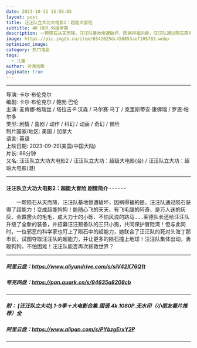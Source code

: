 ```yaml
---
date: 2023-10-31 15:56:05
layout: post
title: 汪汪队立大功大电影2：超能大冒险
subtitle: 4K HDR.外挂字幕
description: 一颗陨石从天而降，汪汪队基地惨遭破坏，因祸得福的是，汪汪队通过陨石获得了超能力！变成超能狗狗！能随心飞的天天、有飞毛腿的阿奇、是万人迷的灰灰、会霹雳火的毛毛、成大力士的小砾、不怕风浪的路马...
image: https://pic.imgdb.cn/item/6542625dc458853aef105783.webp
optimized_image: 
category: 热门电影
tags:
  - 儿童
author: 对酒当歌
paginate: true
---
```



---

导演: 卡尔·布伦克尔  
编剧: 卡尔·布伦克尔 / 鲍勃·巴伦  
主演: 麦肯娜·格瑞丝 / 塔拉吉·P·汉森 / 马尔赛·马丁 / 克里斯蒂安·康佛瑞 / 罗恩·帕尔多  
类型: 剧情 / 喜剧 / 动作 / 科幻 / 动画 / 奇幻 / 冒险  
制片国家/地区: 美国 / 加拿大  
语言: 英语  
上映日期: 2023-09-29(美国/中国大陆)  
片长: 88分钟  
又名: 汪汪队立大功大电影2 / 汪汪队立大功：超级大电影(台) / 汪汪队立大功：超班大电影(港)  

---

#### 汪汪队立大功大电影2：超能大冒险 剧情简介 · · · · · ·

　　一颗陨石从天而降，汪汪队基地惨遭破坏，因祸得福的是，汪汪队通过陨石获得了超能力！变成超能狗狗！能随心飞的天天、有飞毛腿的阿奇、是万人迷的灰灰、会霹雳火的毛毛、成大力士的小砾、不怕风浪的路马……莱德队长还给汪汪队升级了全新的装备，并招募汪汪预备队的三只小狗，共同保护冒险湾！但与此同时，一位邪恶的科学家也盯上了陨石中的超能力，她联合了汪汪队的死对头海丁那市长，试图夺取汪汪队的超能力，并让更多的陨石撞上地球！汪汪队集体出动，勇敢狗狗，不怕困难！汪汪队能否再次拯救世界？

---

##### 阿里云盘：<https://www.aliyundrive.com/s/siV42X76Q1t>

##### 夸克网盘：<https://pan.quark.cn/s/94635a8208cb>

---

##### 附： [汪汪队立大功].1-9季＋大电影合集.国语.4k.1080P.无水印（小朋友看片推荐）全

##### 阿里云盘：<https://www.alipan.com/s/PYbzgErxY2P>

---
